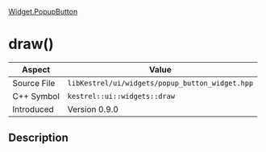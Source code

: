 [Widget.PopupButton](index)
# draw()
| Aspect | Value |
| --- | --- |
| Source File | `libKestrel/ui/widgets/popup_button_widget.hpp` |
| C++ Symbol | `kestrel::ui::widgets::draw` |
| Introduced | Version 0.9.0 |
## Description

